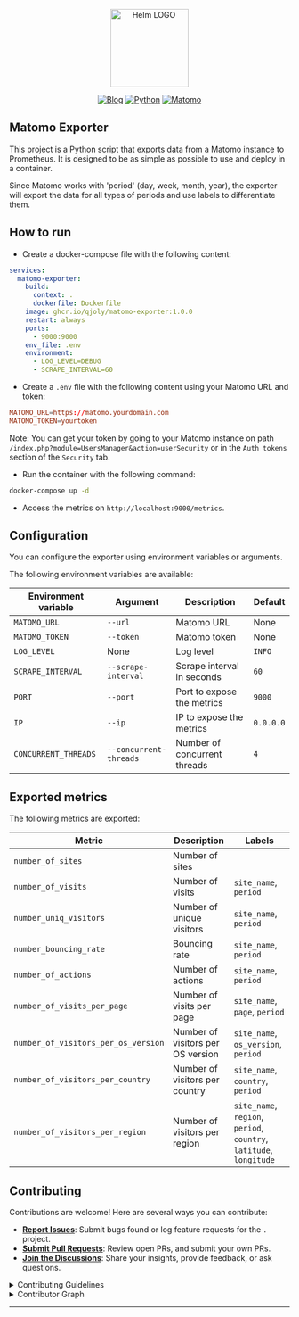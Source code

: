 <p align="center">
    <img src="https://avatars.githubusercontent.com/u/82603435?v=4" width="140px" alt="Helm LOGO"/>
</p>

<div align="center">

  [![Blog](https://img.shields.io/badge/Blog-blue?style=for-the-badge&logo=buymeacoffee&logoColor=white)](https://une-tasse-de.cafe/)
  [![Python](https://img.shields.io/badge/Python-3776AB?style=for-the-badge&logo=python&logoColor=white)](https://www.python.org/)
  [![Matomo](https://img.shields.io/badge/Matomo-3776AB?style=for-the-badge&logo=world&logoColor=white)](https://matomo.org)
  
</div>

## Matomo Exporter

This project is a Python script that exports data from a Matomo instance to Prometheus. It is designed to be as simple as possible to use and deploy in a container.

Since Matomo works with 'period' (day, week, month, year), the exporter will export the data for all types of periods and use labels to differentiate them.

## How to run

- Create a docker-compose file with the following content:

```yaml
services:
  matomo-exporter:
    build:
      context: .
      dockerfile: Dockerfile
    image: ghcr.io/qjoly/matomo-exporter:1.0.0
    restart: always
    ports:
      - 9000:9000
    env_file: .env
    environment:
      - LOG_LEVEL=DEBUG
      - SCRAPE_INTERVAL=60
```

- Create a `.env` file with the following content using your Matomo URL and token:

```conf
MATOMO_URL=https://matomo.yourdomain.com
MATOMO_TOKEN=yourtoken
```

Note: You can get your token by going to your Matomo instance on path `/index.php?module=UsersManager&action=userSecurity` or in the `Auth tokens` section of the `Security` tab.

- Run the container with the following command:

```bash
docker-compose up -d
```

- Access the metrics on `http://localhost:9000/metrics`.

## Configuration

You can configure the exporter using environment variables or arguments.

The following environment variables are available:

| Environment variable | Argument | Description | Default |
| --- | --- | --- | --- |
| `MATOMO_URL` | `--url` | Matomo URL | None |
| `MATOMO_TOKEN` | `--token` | Matomo token | None |
| `LOG_LEVEL` | None | Log level | `INFO` |	
| `SCRAPE_INTERVAL` | `--scrape-interval` | Scrape interval in seconds | `60` |
| `PORT` | `--port` | Port to expose the metrics | `9000` |
| `IP` | `--ip` | IP to expose the metrics | `0.0.0.0` |
| `CONCURRENT_THREADS` | `--concurrent-threads` | Number of concurrent threads | `4` |

## Exported metrics

The following metrics are exported:

| Metric | Description | Labels |
| --- | --- | --- |
| `number_of_sites` | Number of sites | |
| `number_of_visits` | Number of visits | `site_name`, `period` |
| `number_uniq_visitors` | Number of unique visitors | `site_name`, `period` |
| `number_bouncing_rate` | Bouncing rate | `site_name`, `period` |
| `number_of_actions` | Number of actions | `site_name`, `period` |
| `number_of_visits_per_page` | Number of visits per page | `site_name`, `page`, `period` |
| `number_of_visitors_per_os_version` | Number of visitors per OS version | `site_name`, `os_version`, `period` |
| `number_of_visitors_per_country` | Number of visitors per country | `site_name`, `country`, `period` |
| `number_of_visitors_per_region` | Number of visitors per region | `site_name`, `region`, `period`, `country`, `latitude`, `longitude` |


##  Contributing

Contributions are welcome! Here are several ways you can contribute:

- **[Report Issues](https://local//issues)**: Submit bugs found or log feature requests for the `.` project.
- **[Submit Pull Requests](https://local//blob/main/CONTRIBUTING.md)**: Review open PRs, and submit your own PRs.
- **[Join the Discussions](https://local//discussions)**: Share your insights, provide feedback, or ask questions.

<details closed>
<summary>Contributing Guidelines</summary>

1. **Fork the Repository**: Start by forking the project repository to your local account.
2. **Clone Locally**: Clone the forked repository to your local machine using a git client.
   ```sh
   git clone https://github.com/qjoly/matomo-exporter.git
   ```
3. **Create a New Branch**: Always work on a new branch, giving it a descriptive name.
   ```sh
   git checkout -b new-feature-x
   ```
4. **Make Your Changes**: Develop and test your changes locally.
5. **Commit Your Changes**: Commit with a clear message describing your updates.
   ```sh
   git commit -m 'Implemented new feature x.'
   ```
6. **Push to local**: Push the changes to your forked repository.
   ```sh
   git push origin new-feature-x
   ```
7. **Submit a Pull Request**: Create a PR against the original project repository. Clearly describe the changes and their motivations.
8. **Review**: Once your PR is reviewed and approved, it will be merged into the main branch. Congratulations on your contribution!
</details>

<details closed>
<summary>Contributor Graph</summary>
<br>
<p align="center">
   <a href="https://github.com/qjoly/matomo-exporter/graphs/contributors">
      <img src="https://contrib.rocks/image?repo=qjoly/matomo-exporter">
   </a>
</p>
</details>

---
